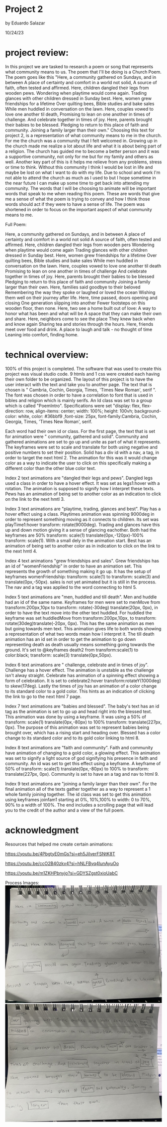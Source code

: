# Project 2


by Eduardo Salazar

10/24/23


# project review:


In this project we are tasked to research a poem or song that represents what community means to us. The poem that I'll be doing is a Church Poem. The poem goes like this "Here, a community gathered on Sundays, and in between A place of certainty and comfort in a world not solid, A source of faith, often tested and affirmed. Here, children dangled their legs from wooden pews. Wondering when playtime would come again. Trading glances with other children dressed in Sunday best. Here, women grew friendships for a lifetime Over quilting bees, Bible studies and bake sales While men huddled in conversation on the lawn. Here, couples vowed to love one another til death, Promising to lean on one another in times of challenge. And celebrate together in times of joy. Here, parents brought their babies to be blessed. Pledging to return to this place of faith and community. Joining a family larger than their own." Choosing this text for project 2, is a representation of what community means to me in the church. For me the church was a community that I felt welcomed in. Growing up in the church made me realize a lot about life and what it is about being part of a religion. The church has guided me to become a better person and it was a supportive community, not only for me but for my family and others as well. Another key part of this is it helps me relieve from any problems, stress or time to think. Without this community I think I would be lost in life and maybe be lost on what I want to do with my life. Due to school and work I'm not able to attend the church as much as I used to but I hope sometime in the near future I can make up some time to get back into attending my community. The words that I will be choosing to animate will be important words that speak to me when reading this poem. These are words that give me a sense of what the poem is trying to convey and how I think those words should act if they were to have a sense of life. The poem was shortened in order to focus on the important aspect of what community means to me.


Full Poem:

Here, a community gathered on Sundays, and in between A place of certainty and comfort in a world not solid A source of faith, often tested and affirmed. Here, children dangled their legs from wooden pers Wondering when playtime would come again Trading glances with other children dressed in Sunday best. Here, women grew friendships for a lifetime Over quilting bees, Bible studies and bake sales While men huddled in conversation on the lawn. Here, couples vowed to love one another til death Promising to lean on one another in times of challenge And celebrate together in times of joy. Here, parents brought their babies to be blessed Pledging to return to this place of faith and community Joining a family larger than their own. Here, families said goodbye to their beloved Remembering the way they spoke or laughed or loved the ocean Wishing them well on their journey after life. Here, time passed, doors opening and closing One generation slipping into another Fewer footsteps on this wooden floor, then none. Here, two see a home built out of love: A way to honor what has been and what will be A space that they can make their own and share. Here, neighbors come to see the place They knew back when and know again Sharing tea and stories through the hours. Here, friends meet over food and drink. A place to laugh and talk - no thought of time Leaning into comfort, finding home.




# technical overview:

100% of this project is completed. The software that was used to create this project was visual studio code. 9 htmls and 1 css were created each having their own folder to be organized. The layout of this project is to have the user interact with the text and take you to another page. The text that is chosen is " Cambria, Cochin, Georgia, Times, 'Times New Roman', serif ". The font was chosen in order to have a correlation to font that is used in bibles and religion which is mainly serifs. An Id class was set to a group which is called "PoemIntro". Specifications were set "display: flex, flex-direction: row, align-items: center; width: 100%; height: 100vh; background-color: white, color: #36bbf9 ,font-size: 25px, font-family:Cambria, Cochin, Georgia, Times, 'Times New Roman', serif.


Each word had their own id or class. For the first page, the text that is set for animation were " community, gathered and solid". Community and gathered animations are set to go up and unite as part of what it represents. The keyframes were set to scale and translate for both using negative and positive numbers to set their position. Solid has a div id with a nav, a tag, in order to target the next html 2. The animation for this was it would change color as a way to indicate the user to click on this specifically making a different color than the other blue color text.


Index 2 text animations are "dangled their legs and pews". Dangled legs used a class in order to have a hover effect. It was set as legs1:hover with a rotation. The animation is supposed to signify how I interpret these texts. Pews has an animation of being set to another color as an indication to click on the link to the next hmtl 3.


Index 3 text animations are "playtime, trading, glances and best". Play has a hover effect using a class. Playtimes animation was spinning 9000deg in order to represent something moving as it connects to children. Its set was playTime1:hover transform: rotate(9000deg). Trading and glances have this up and down motion giving it a sense of glancing eachother. Both had the keyframes are 50% transform: scale(1) translate(0px,-120px)-100% transform: scale(1). With a small dely in the animation start. Best has an animation of being set to another color as in indication to click on the link to the next hmtl 4.


Index 4 text animations "grew friendships and sales". Grew friendships has an id of "womenFriendship" in order to have an animation set. This represents the growth of something making it go up. It has the setup of keyframes womenFriendship: transform: scale(1) to transform: scale(3) and translate(0px,-50px). sales is not yet animated but it is still in the process. The nav and a tag was applied to the word connecting to html 5.


Index 5 text animations are "men, huddled and till death". Men and huddle had an id of the same name. Keyframes for men were set to menMove from transform:200px,10px to transform: rotate(-30deg) translate(20px, 0px), in order to have the text move into the other text huddled. For huddled the keyframe was set huddledMove from transform:200px,10px, to transform: rotate(30deg)translate(-20px, 0px). This has the same animation as men but going towards men text. This animation gives life to both words showing a representation of what two words mean how I interpret it. The till death animation has an id set in order to get the animation to go down representing death as death usually means something going towards the ground. It's set to @keyframes death2 from transform:scale(1) to color:black; transform: scale(3) translate(0px,50px).


Index 6 text animations are " challenge, celebrate and in times of joy". Challenge has a hover effect. The animation is unstable as the challenge isn't alway straight. Celebrate has animation of a spinning effect showing a form of celebration. It is set to celebrate2:hover transform:rotateY(1000deg) to skew(17deg). Lastly the times of joy has an animation of a color change to its standard color to a gold color. This hints as an indication of clicking the link to go to the next html 7 page.


Index 7 text animations are "babies and blessed". The baby's text has an id tag as the animation is set to go up and head right into the blessed text. This animation was done by using a keyframe. It was using a 50% of transform: scale(1) translate(0px,-80px) to 100% transform: translate(227px, 0px). The purpose of this animation was set to represent babies being brought over, which has a rising start and heading over. Blessed has a color change to its standard color and to its gold color linking to html 8.


Index 8 text animations are "faith and community". Faith and community have animation of changing to a gold color, a glowing effect. This animation was set to signify a light source of god signifying his presence in faith and community. An id was set to get this effect using a keyframe. A keyframe of 50% of transform: scale(1) translate(0px,-80px) to 100% to transform: translate(227px, 0px). Community is set to have an a tag and nav to html 9.


Index 9 text animations are "joining a family larger than their own". For the final animation all of the texts gather together as a way to represent a 1 whole family joining together. The id class was set to get this animation using keyframes joinfam1 starting at 0%, 10%,100% to width: 0 to 70%, 90% to a width of 100%. The end includes a scrolling page that will lead you to the credit of the author and a view of the full poem.


# acknowledgment


Resources that helped me create certain animations:



https://youtu.be/4PbgtyE0mGs?si=eh5JiIverFSNtK8T


https://youtu.be/ccO2B40zkv4?si=hNLFByq4lunAyuOo


https://youtu.be/m1ZKHPbnyjo?si=GDYSZgst0xioUabC




Process Images:
![Wireframes](images/Wireframe%202%20.jpg)
![Wireframes](images/Wireframe.jpg)



















